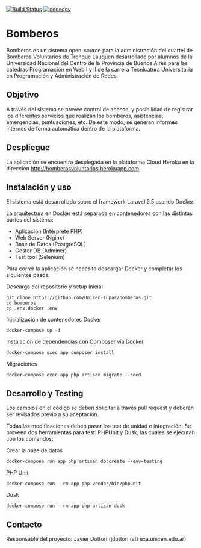 [![Build Status](https://travis-ci.org/Unicen-Tupar/bomberos.svg?branch=master)](https://travis-ci.org/Unicen-Tupar/bomberos)
[![codecov](https://codecov.io/gh/Unicen-Tupar/bomberos/branch/master/graph/badge.svg)](https://codecov.io/gh/Unicen-Tupar/bomberos)

Bomberos
================

Bomberos es un sistema open-source para la administración del cuartel de Bomberos Voluntarios de Trenque Lauquen desarrollado por alumnos de la Universidad Nacional del Centro de la Provincia de Buenos Aires para las cátedras Programación en Web I y II de la carrera Tecnicatura Universitaria en Programación y Administración de Redes.

## Objetivo

A través del sistema se provee control de acceso, y posibilidad de registrar los diferentes servicios que realizan los bomberos, asistencias, emergencias, puntuaciones, etc. De este modo, se generan informes internos de forma automática dentro de la plataforma.

## Despliegue

La aplicación se encuentra desplegada en la plataforma Cloud Heroku en la dirección http://bomberosvoluntarios.herokuapp.com.

## Instalación y uso

El sistema está desarrollado sobre el framework Laravel 5.5 usando Docker.

La arquitectura en Docker está separada en contenedores con las distintas partes del sistema:

* Aplicación (Intérprete PHP)
* Web Server (Nginx)
* Base de Datos (PostgreSQL)
* Gestor DB (Adminer)
* Test tool (Selenium)

Para correr la aplicación se necesita descargar Docker y completar los siguientes pasos:

Descarga del repositorio y setup inicial

```
git clone https://github.com/Unicen-Tupar/bomberos.git
cd bomberos
cp .env.docker .env
```

Inicialización de contenedores Docker

```
docker-compose up -d
```

Instalación de dependencias con Composer vía Docker

```
docker-compose exec app composer install
```

Migraciones

```
docker-compose exec app php artisan migrate --seed
```

## Desarrollo y Testing

Los cambios en el código se deben solicitar a través pull request y deberán ser revisados previo a su aceptación.

Todas las modificaciones deben pasar los test de unidad e integración. Se proveen dos herramientas para test: PHPUnit y Dusk, las cuales se ejecutan con los comandos:

Crear la base de datos
```
docker-compose run app php artisan db:create --env=testing
```

PHP Unit

```
docker-compose run --rm app php vendor/bin/phpunit
```

Dusk
```
docker-compose run --rm app php artisan dusk
```

## Contacto

Responsable del proyecto: Javier Dottori (jdottori (at) exa.unicen.edu.ar)
